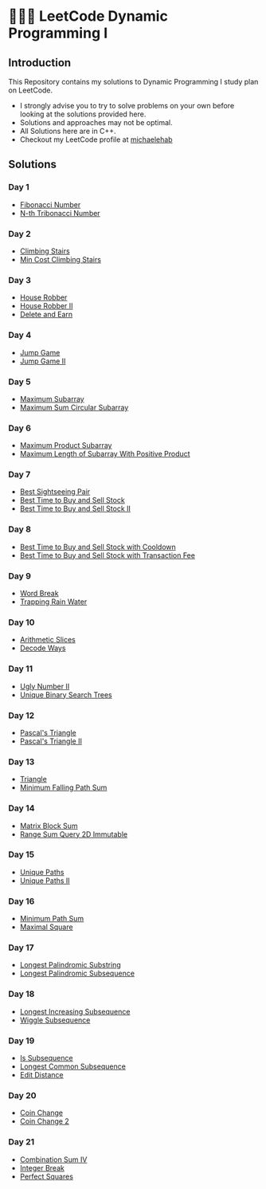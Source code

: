 # 🧑🏻‍💻 LeetCode Dynamic Programming I
## Introduction
This Repository contains my solutions to Dynamic Programming I study plan on LeetCode.
* I strongly advise you to try to solve problems on your own before looking at the solutions provided here.
* Solutions and approaches may not be optimal.
* All Solutions here are in C++.
* Checkout my LeetCode profile at <a href="https://leetcode.com/michaelehab/">michaelehab</a>

## Solutions
### Day 1
* <a href="./Day1/509.Fibonacci-Number.cpp">Fibonacci Number</a>
* <a href="./Day1/1137.N-th-Tribonacci-Number.cpp">N-th Tribonacci Number</a>

### Day 2
* <a href="./Day2/70.Climbing-Stairs.cpp">Climbing Stairs</a>
* <a href="./Day2/746.Min-Cost-Climbing-Stairs.cpp">Min Cost Climbing Stairs</a>

### Day 3
* <a href="./Day3/198.House-Robber.cpp">House Robber</a>
* <a href="./Day3/213.House-Robber-II.cpp">House Robber II</a>
* <a href="./Day3/740.Delete-and-Earn.cpp">Delete and Earn</a>

### Day 4
* <a href="./Day4/55.Jump-Game.cpp">Jump Game</a>
* <a href="./Day4/45.Jump-Game-II.cpp">Jump Game II</a>

### Day 5
* <a href="./Day5/53.Maximum-Subarrayy.cpp">Maximum Subarray</a>
* <a href="./Day5/918.Maximum-Sum-Circular-Subarray.cpp">Maximum Sum Circular Subarray</a>

### Day 6
* <a href="./Day6/152.Maximum-Product-Subarray.cpp">Maximum Product Subarray</a>
* <a href="./Day6/1567.Maximum-Length-of-Subarray-With-Positive-Product.cpp">Maximum Length of Subarray With Positive Product</a>

### Day 7
* <a href="./Day7/1014.Best-Sightseeing-Pair.cpp">Best Sightseeing Pair</a>
* <a href="./Day7/121.Best-Time-to-Buy-and-Sell-Stock.cpp">Best Time to Buy and Sell Stock</a>
* <a href="./Day7/122.Best-Time-to Buy-and-Sell-Stock-II.cpp">Best Time to Buy and Sell Stock II</a>

### Day 8
* <a href="./Day8/309.Best-Time-to-Buy-and-Sell-Stock-with-Cooldown.cpp">Best Time to Buy and Sell Stock with Cooldown</a>
* <a href="./Day8/714.Best-Time-to-Buy-and-Sell-Stock-with-Transaction-Fee.cpp">Best Time to Buy and Sell Stock with Transaction Fee</a>

### Day 9
* <a href="./Day9/139.Word-Break.cpp">Word Break</a>
* <a href="./Day9/42.Trapping-Rain-Water.cpp">Trapping Rain Water</a>

### Day 10
* <a href="./Day10/413.Arithmetic-Slices.cpp">Arithmetic Slices</a>
* <a href="./Day10/91.Decode-Ways.cpp">Decode Ways</a>

### Day 11
* <a href="./Day11/264.Ugly-Number-II.cpp">Ugly Number II</a>
* <a href="./Day11/96.Unique-Binary-Search-Trees.cpp">Unique Binary Search Trees</a>

### Day 12
* <a href="./Day12/118.Pascal's-Triangle.cpp">Pascal's Triangle</a>
* <a href="./Day12/119.Pascal's-Triangle-II.cpp">Pascal's Triangle II</a>

### Day 13
* <a href="./Day13/120.Triangle.cpp">Triangle</a>
* <a href="./Day13/931.Minimum-Falling-Path-Sum.cpp">Minimum Falling Path Sum</a>

### Day 14
* <a href="./Day14/1314.Matrix-Block-Sum.cpp">Matrix Block Sum</a>
* <a href="./Day14/304.Range-Sum-Query-2D-Immutable.cpp">Range Sum Query 2D Immutable</a>

### Day 15
* <a href="./Day15/62.Unique-Paths.cpp">Unique Paths</a>
* <a href="./Day15/63.Unique-Paths-II.cpp">Unique Paths II</a>

### Day 16
* <a href="./Day16/64.Minimum-Path-Sum.cpp">Minimum Path Sum</a>
* <a href="./Day16/221.Maximal-Square.cpp">Maximal Square</a>

### Day 17
* <a href="./Day17/5.Longest-Palindromic-Substring.cpp">Longest Palindromic Substring</a>
* <a href="./Day17/516.Longest-Palindromic-Subsequence.cpp">Longest Palindromic Subsequence</a>

### Day 18
* <a href="./Day18/300.Longest-Increasing-Subsequence.cpp">Longest Increasing Subsequence</a>
* <a href="./Day18/376.Wiggle-Subsequence.cpp">Wiggle Subsequence</a>

### Day 19
* <a href="./Day19/392.Is-Subsequence.cpp">Is Subsequence</a>
* <a href="./Day19/1143.Longest-Common-Subsequence.cpp">Longest Common Subsequence</a>
* <a href="./Day19/72.Edit-Distance.cpp">Edit Distance</a>

### Day 20
* <a href="./Day20/322.Coin-Change.cpp">Coin Change</a>
* <a href="./Day20/518.Coin-Change-2.cpp">Coin Change 2</a>

### Day 21
* <a href="./Day21/377.Combination-Sum-IV.cpp">Combination Sum IV</a>
* <a href="./Day21/343.Integer-Break.cpp">Integer Break</a>
* <a href="./Day21/279.Perfect-Squares.cpp">Perfect Squares</a>
